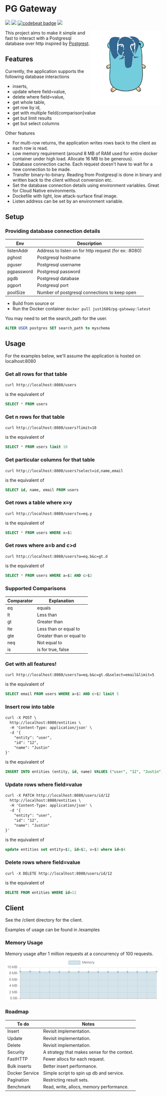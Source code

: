 # PG Gateway
<a href="https://github.com/just1689/pg-gateway/releases"><img src="https://img.shields.io/badge/version-2.0-blue" /></a>&nbsp;<a href="https://goreportcard.com/report/github.com/just1689/pg-gateway"><img src="https://goreportcard.com/badge/github.com/just1689/pg-gateway"></a>&nbsp;<a href="https://codebeat.co/projects/github-com-just1689-pg-gateway-master"><img alt="codebeat badge" src="https://codebeat.co/badges/41278d9d-5877-4f6b-8638-9eec74b9aeba" /></a>&nbsp;<a href="https://codeclimate.com/github/just1689/pg-gateway/maintainability"><img src="https://api.codeclimate.com/v1/badges/28264ac4d5c087d43928/maintainability" /></a>
<br />

<img align="right" height="240" src="docs/pg2.png" />

This project aims to make it simple and fast to interact with a Postgresql database over http inspired by <a href="https://github.com/PostgREST/postgrest">Postgrest</a>.


## Features

Currently, the application supports the following database interactions 
- inserts, 
- update where field=value,
- delete where field=value,
- get whole table, 
- get row by id, 
- get with multiple field{comparison}value
- get but limit results
- get but select columns

Other features
- For multi-row returns, the application writes rows back to the client as each row is read.
- Low memory requirement (around 8 MB of RAM used for entire docker container under high load. Allocate 16 MB to be generous).
- Database connection cache. Each request doesn't have to wait for a new connection to be made.
- Transfer binary-to-binary. Reading from Postgresql is done in binary and written back to the client without conversion etc.
- Set the database connection details using environment variables. Great for Cloud Native environments. 
- Dockefile with light, low attack-surface final image.
- Listen address can be set by an environment variable.

## Setup

### Providing database connection details
| Env | Description |
|---|---|
| listenAddr | Address to listen on for http request (for ex: :8080) |
| pghost | Postgresql hostname |
| pguser | Postgresql username |
| pgpassword | Postgresql password |
| pgdb | Postgresql database |
| pgport | Postgresql port |
| poolSize | Number of postgresql connections to keep open |

- Build from source or
- Run the Docker container `docker pull just1689/pg-gateway:latest`

You may need to set the search_path for the user.
```sql
ALTER USER postgres SET search_path to myschema
```

## Usage
For the examples below, we'll assume the application is hosted on localhost:8080

### Get all rows for that table
```shell script
curl http://localhost:8080/users
```
is the equivalent of  
```sql
SELECT * FROM users
```

### Get n rows for that table
```shell script
curl http://localhost:8080/users?limit=10
```
is the equivalent of  
```sql
SELECT * FROM users limit 10
```


### Get particular columns for that table
```shell script
curl http://localhost:8080/users?select=id,name,email
```
is the equivalent of  
```sql
SELECT id, name, email FROM users
```


### Get rows a table where x=y
```shell script
curl http://localhost:8080/users?x=eq.y
```
is the equivalent of  
```sql
SELECT * FROM users WHERE x=$1
```



### Get rows where a=b and c>d
```shell script
curl http://localhost:8080/users?a=eq.b&c=gt.d
```
is the equivalent of  
```sql
SELECT * FROM users WHERE a=$1 AND c>$2
```

### Supported Comparisons
| Comparator | Explanation |
|---|---|
| eq | equals |
| lt | Less than |
| gt | Greater than |
| lte | Less than or equal to |
| gte | Greater than or equal to |
| neq | Not equal to |
| is | is for true, false |

### Get with all features!
```shell script
curl http://localhost:8080/users?a=eq.b&c=gt.d&select=email&limit=5
```
is the equivalent of  
```sql
SELECT email FROM users WHERE a=$1 AND c>$2 limit 5
```





### Insert row into table
```shell script
curl -X POST \
  http://localhost:8080/entities \
  -H 'Content-Type: application/json' \
  -d '{
	"entity": "user",
	"id": "12",
	"name": "Justin"
}'
```
is the equivalent of  
```sql
INSERT INTO entities (entity, id, name) VALUES ("user", "12", "Justin")
```



### Update rows where field=value
```shell script
curl -X PATCH http://localhost:8080/users/id/12
  http://localhost:8080/entities \
  -H 'Content-Type: application/json' \
  -d '{
	"entity": "user",
	"id": "12",
	"name": "Justin"
}'
```
is the equivalent of  
```sql
update entities set entity=$1, id=$2, v=$3 where id=$4
```



### Delete rows where field=value
```shell script
curl -X DELETE http://localhost:8080/users/id/12
```
is the equivalent of  
```sql
DELETE FROM entities WHERE id=12
```


## Client

See the /client directory for the client.

Examples of usage can be found in /examples


### Memory Usage
Memory usage after 1 million requests at a concurrency of 100 requests. 
<img src="docs/memory3.png" />


### Roadmap
| To do | Notes |
|---|---|
| Insert | Revisit implementation. |
| Update | Revisit implementation. |
| Delete | Revisit implementation. |
| Security | A strategy that makes sense for the context. |
| FastHTTP | Fewer allocs for each request. |
| Bulk inserts | Better insert performance. |
| Docker Service | Simple script to spin up db and service. |
| Pagination | Restricting result sets. |
| Benchmark | Read, write, allocs, memory performance. |

